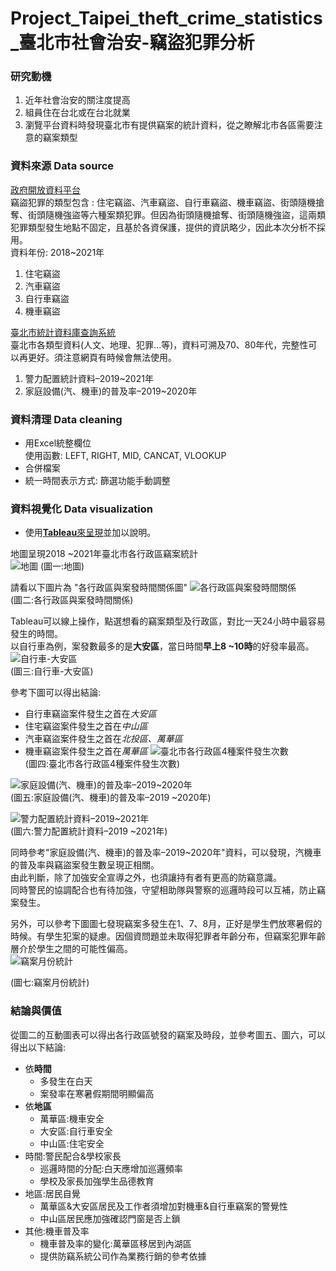 # Project_Taipei_theft_crime_statistics_臺北市社會治安-竊盜犯罪分析

### 研究動機
1. 近年社會治安的關注度提高
2. 組員住在台北或在台北就業
3. 瀏覽平台資料時發現臺北市有提供竊案的統計資料，從之瞭解北市各區需要注意的竊案類型

### 資料來源 Data source
[政府開放資料平台](https://data.gov.tw/)      
竊盜犯罪的類型包含 : 住宅竊盜、汽車竊盜、自行車竊盜、機車竊盜、街頭隨機搶奪、街頭隨機強盜等六種案類犯罪。但因為街頭隨機搶奪、街頭隨機強盜，這兩類犯罪類型發生地點不固定，且基於各資保護，提供的資訊略少，因此本次分析不採用。    
資料年份: 2018~2021年
1. 住宅竊盜
2. 汽車竊盜
3. 自行車竊盜
4. 機車竊盜    

[臺北市統計資料庫查詢系統](https://statdb.dbas.gov.taipei/pxweb2007-tp/dialog/statfile9.asp)      
臺北市各類型資料(人文、地理、犯罪...等)，資料可溯及70、80年代，完整性可以再更好。須注意網頁有時候會無法使用。     
1. 警力配置統計資料–2019~2021年
2. 家庭設備(汽、機車)的普及率–2019~2020年

### 資料清理 Data cleaning
* 用Excel統整欄位    
  使用函數: LEFT, RIGHT, MID, CANCAT, VLOOKUP
* 合併檔案
* 統一時間表示方式: 篩選功能手動調整

### 資料視覺化 Data visualization
* 使用[**Tableau**來呈現](https://public.tableau.com/views/-_16498255494290/cover?:language=zh-TW&publish=yes&:display_count=n&:origin=viz_share_link "臺北市社會治安-竊盜犯罪分析")並加以說明。  

地圖呈現2018 ~2021年臺北市各行政區竊案統計     
![地圖](https://user-images.githubusercontent.com/81075616/173486949-2fc44a5d-549e-4bdb-a83a-aac2ffe1655e.png "臺北市行政區竊案統計地圖")
(圖一:地圖)  

請看以下圖片為 "各行政區與案發時間關係圖"
![各行政區與案發時間關係](https://user-images.githubusercontent.com/81075616/173487060-0df8b538-71c4-40c4-b5f6-d6ee1e777d10.png "各行政區與案發時間關係")    
(圖二:各行政區與案發時間關係)    

Tableau可以線上操作，點選想看的竊案類型及行政區，對比一天24小時中最容易發生的時間。  
以自行車為例，案發數最多的是**大安區**，當日時間**早上8 ~10時**的好發率最高。     
![自行車-大安區](https://user-images.githubusercontent.com/81075616/173487188-882e01dc-ef93-4161-861d-09f1b4bd1873.png "自行車-大安區")    
(圖三:自行車-大安區)     

參考下圖可以得出結論:
  * 自行車竊盜案件發生之首在*大安區*
  * 住宅竊盜案件發生之首在*中山區*
  * 汽車竊盜案件發生之首在*北投區、萬華區*
  * 機車竊盜案件發生之首在*萬華區*
![臺北市各行政區4種案件發生次數](https://user-images.githubusercontent.com/81075616/173488900-0d9a3ab5-0cb3-424f-b3de-9d33de08b56e.png "臺北市各行政區4種案件發生次數")    
(圖四:臺北市各行政區4種案件發生次數)  
   
![家庭設備(汽、機車)的普及率–2019~2020年](https://user-images.githubusercontent.com/81075616/173499102-555db11a-7f65-4248-98d6-efd64e3d5089.png "家庭設備(汽、機車)的普及率–2019~2020年")    
(圖五:家庭設備(汽、機車)的普及率–2019 ~2020年)   

![警力配置統計資料–2019~2021年](https://user-images.githubusercontent.com/81075616/173499407-ef06ac47-679f-474d-b79b-52d63de2582a.png "警力配置統計資料–2019~2021年")    
(圖六:警力配置統計資料–2019 ~2021年)   

同時參考"家庭設備(汽、機車)的普及率–2019~2020年"資料，可以發現，汽機車的普及率與竊盜案發生數呈現正相關。     
由此判斷，除了加強安全宣導之外，也須讓持有者有更高的防竊意識。     
同時警民的協調配合也有待加強，守望相助隊與警察的巡邏時段可以互補，防止竊案發生。    

另外，可以參考下圖圖七發現竊案多發生在1、7、8月，正好是學生們放寒暑假的時候。有學生犯案的疑慮。因個資問題並未取得犯罪者年齡分布，但竊案犯罪年齡層介於學生之間的可能性偏高。    
![竊案月份統計](https://user-images.githubusercontent.com/81075616/173499234-08cbf028-b8ad-431e-896e-d0f636896833.png "竊案月份統計")

(圖七:竊案月份統計)     

### 結論與價值
從圖二的互動圖表可以得出各行政區號發的竊案及時段，並參考圖五、圖六，可以得出以下結論:
* 依**時間**
  * 多發生在白天
  * 案發率在寒暑假期間明顯偏高
* 依**地區**
  * 萬華區:機車安全
  * 大安區:自行車安全
  * 中山區:住宅安全
* 時間:警民配合&學校家長 
  * 巡邏時間的分配:白天應增加巡邏頻率
  * 學校及家長加強學生品德教育
* 地區:居民自覺
  * 萬華區&大安區居民及工作者須增加對機車&自行車竊案的警覺性
  * 中山區居民應加強確認門窗是否上鎖
* 其他:機車普及率
  * 機車普及率的變化:萬華區移居到內湖區
  * 提供防竊系統公司作為業務行銷的參考依據


